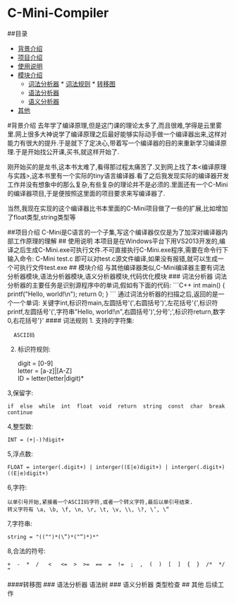 # C-Mini-Compiler 

##<a name = "index"/>目录
* [背景介绍](#背景介绍)
* [项目介绍](#项目介绍)
* [使用说明](#使用说明)
* [模块介绍](#模块介绍)
    * [词法分析器](#词法分析器)
          * [词法规则](#词法规则)
          * [转移图](#转移图)
    * [语法分析器](#语法分析器)
    * [语义分析器](#语义分析器)
* [其他](#其他)

<a name = "背景介绍"/>
#背景介绍
去年学了编译原理,但是这门课的理论太多了,而且很难,学得是云里雾里.网上很多大神说学了编译原理之后最好能够实际动手做一个编译器出来,这样对能力有很大的提升.于是就下了定决心,带着写一个编译器的目的来重新学习编译原理.于是开始找公开课,买书,就这样开始了.

刚开始买的是龙书,这本书太难了,看得那过程太痛苦了.又到网上找了本<编译原理与实践>,这本书里有一个实际的tiny语言编译器.看了之后我发现实际的编译器开发工作并没有想象中的那么复杂,有些复杂的理论并不是必须的.里面还有一个C-Mini的编译器项目,于是便按照这里面的项目要求来写编译器了.

当然,我现在实现的这个编译器比书本里面的C-Mini项目做了一些的扩展,比如增加了float类型,string类型等

<a name = "项目介绍"/>
##项目介绍
C-Mini是C语言的一个子集,写这个编译器仅仅是为了加深对编译器内部工作原理的理解

<a name = "使用说明/">
## 使用说明
本项目是在Windows平台下用VS2013开发的,编译之后生成C-Mini.exe可执行文件.不可直接执行C-Mini.exe程序,需要在命令行下输入命令:  
C-Mini test.c  
即可以对test.c源文件编译,如果没有报错,就可以生成一个可执行文件test.exe

<a name = "模块介绍"/>
## 模块介绍
与其他编译器类似,C-Mini编译器主要有词法分析器模块,语法分析器模块,语义分析器模块,代码优化模块

<a name = "词法分析器"/>
### 词法分析器
词法分析器的主要任务是识别源程序中的单词,假如有下面的代码:
```C++
int main()
{
    printf("Hello, world!\n");
    return 0;
}
```
通过词法分析器的扫描之后,返回的是一个一个单词:  
    关键字int,标识符main,左圆括号'(',右圆括号')',左花括号'{',标识符printf,左圆括号'(',字符串"Hello, world!\n",右圆括号')',分号';',标识符return,数字0,右花括号'}'


<a name = "词法规则"/>
#### 词法规则
1. 支持的字符集:

      ASCII码

2. 标识符规则:

    digit = [0-9]  
    letter = [a-z]|[A-Z]  
    ID = letter(letter|digit)*
    
  3,保留字:

    if  else  while  int  float  void  return  string  const  char  break  continue
    
  4,整型数:

    INT = (+|-)?digit+
    
  5,浮点数:

    FLOAT = interger(.digit+) | interger((E|e)digit+) | interger(.digit+)((E|e)digit+)
    
  6,字符:

    以单引号开始,紧接着一个ASCII码字符,或者一个转义字符,最后以单引号结束.  
    转义字符有 \a, \b, \f, \n, \r, \t, \v, \\, \?, \’, \”

  7,字符串:

    string = "((^")*(\”)*(^”)*)*"
    
  8,合法的符号:

    +  -  *  /   <   <=  >  >=  ==  =  !=  ;  ,  (  )  [  ]  {  }  /*  */  “
    
<a name = "转移图"/>
####转移图


<a name = "语法分析器"/>
### 语法分析器
语法树

<a name = "语义分析器"/>
### 语义分析器
类型检查

<a name = "其他"/>
## 其他
后续工作

